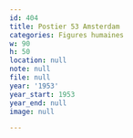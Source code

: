 ```yaml
---
id: 404
title: Postier 53 Amsterdam
categories: Figures humaines
w: 90
h: 50
location: null
note: null
file: null
year: '1953'
year_start: 1953
year_end: null
image: null

---
```

